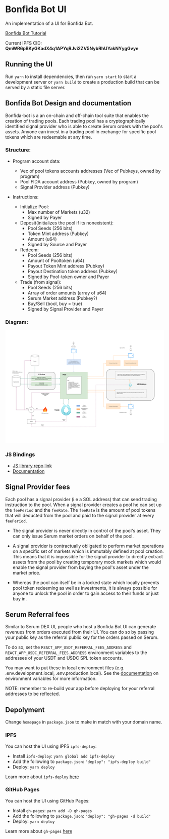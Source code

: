 # Bonfida Bot UI

An implementation of a UI for Bonfida Bot.

[Bonfida Bot Tutorial](https://www.youtube.com/watch?v=6BFmyi0qnEI)

Current IPFS CID: **QmWR6pBKyGKadX4q1APYqRJvi2ZV5NybRhUYakNYygGvye**

## Running the UI

Run `yarn` to install dependencies, then run `yarn start` to start a development server or `yarn build` to create a production build that can be served by a static file server.

## Bonfida Bot Design and documentation

Bonfida-bot is a an on-chain and off-chain tool suite that enables the creation of trading pools. Each trading pool has a cryptographically identified signal provider who is able to create Serum orders with the pool's assets. Anyone can invest in a trading pool in exchange for specific pool tokens which are redeemable at any time.

### Structure:

- Program account data:

  - Vec of pool tokens accounts addresses (Vec of Pubkeys, owned by program)
  - Pool FIDA account address (Pubkey, owned by program)
  - Signal Provider address (Pubkey)

- Instructions:
  - Initialize Pool:
    - Max number of Markets (u32)
    - Signed by Payer
  - Deposit(initializes the pool if its nonexistent):
    - Pool Seeds (256 bits)
    - Token Mint address (Pubkey)
    - Amount (u64)
    - Signed by Source and Payer
  - Redeem:
    - Pool Seeds (256 bits)
    - Amount of Pooltoken (u64)
    - Payout Token Mint address (Pubkey)
    - Payout Destination token address (Pubkey)
    - Signed by Pool-token owner and Payer
  - Trade (from signal):
    - Pool Seeds (256 bits)
    - Array of order amounts (array of u64)
    - Serum Market address (Pubkey?)
    - Buy/Sell (bool, buy = true)
    - Signed by Signal Provider and Payer

### Diagram:

![structure-diagram](src/assets/readme/bonfida-bot-architecture.png)

### JS Bindings

- [JS library repo link](https://github.com/Bonfida/bonfida-bot/tree/main/js)
- [Documentation](https://bonfida.github.io/bonfida-bot-docs/)

## Signal Provider fees

Each pool has a signal provider (i.e a SOL address) that can send trading instruction to the pool. When a signal provider creates a pool he can set up the `feePeriod` and the `feeRate`. The `feeRate` is the amount of pool tokens that will deducted from the pool and paid to the signal provider at every `feePeriod`.

- The signal provider is never directly in control of the pool's asset. They can only issue Serum market orders on behalf of the pool.

- A signal provider is contractually obligated to perform market operations on a specific set of markets which is immutably defined at pool creation. This means that it is impossible for the signal provider to directly extract assets from the pool by creating temporary mock markets which would enable the signal provider from buying the pool's asset under the market price.

- Whereas the pool can itself be in a locked state which locally prevents pool token redeeming as well as investments, it is always possible for anyone to unlock the pool in order to gain access to their funds or just buy in.

## Serum Referral fees

Similar to Serum DEX UI, people who host a Bonfida Bot UI can generate revenues from orders executed from their UI. You can do so by passing your public key as the referral public key for the orders passed on Serum.

To do so, set the `REACT_APP_USDT_REFERRAL_FEES_ADDRESS` and `REACT_APP_USDC_REFERRAL_FEES_ADDRESS` environment variables to the addresses of your USDT and USDC SPL token accounts.

You may want to put these in local environment files (e.g. .env.development.local, .env.production.local). See the [documentation](https://create-react-app.dev/docs/adding-custom-environment-variables) on environment variables for more information.

NOTE: remember to re-build your app before deploying for your referral addresses to be reflected.

## Depolyment

Change `homepage` in `package.json` to make in match with your domain name.

### IPFS

You can host the UI using IPFS `ipfs-deploy`:

- Install `ipfs-deploy`: `yarn global add ipfs-deploy`
- Add the following to `package.json`: `"deploy": "ipfs-deploy build"`
- Deploy: `yarn deploy`

Learn more about `ipfs-deploy` [here](https://github.com/ipfs-shipyard/ipfs-deploy)

### GitHub Pages

You can host the UI using GitHub Pages:

- Install `gh-pages`: `yarn add -D gh-pages`
- Add the following to `package.json`: `"deploy": "gh-pages -d build"`
- Deploy: `yarn deploy`

Learn more about `gh-pages` [here](https://github.com/tschaub/gh-pages)
